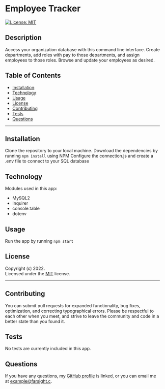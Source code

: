 # Employee Tracker

[![License: MIT](https://img.shields.io/badge/License-MIT-yellow.svg)](https://opensource.org/licenses/MIT)

## Description

Access your organization database with this command line interface. Create departments, add roles with pay to those departments, and assign employees to those roles. Browse and update your employees as desired.

## Table of Contents

- [Installation](#installation)
- [Technology](#technology)
- [Usage](#usage)
- [License](#license)
- [Contributing](#contributing)
- [Tests](#tests)
- [Questions](#questions)

---

## Installation

Clone the repository to your local machine.
Download the dependencies by running `npm install` using NPM
Configure the connection.js and create a .env file to connect to your SQL database

## Technology

Modules used in this app:

- MySQL2
- Inquirer
- console.table
- dotenv

## Usage

Run the app by running `npm start`

## License

Copyright (c) 2022.  
Licensed under the [MIT](https://mit-license.org/) license.

---

## Contributing

You can submit pull requests for expanded functionality, bug fixes, optimization, and correcting typographical errors. Please be respectful to each other when you meet, and strive to leave the community and code in a better state than you found it.

## Tests

No tests are currently included in this app.

## Questions

If you have any questions, my <a href="https://github.com/SrGiovanni">GitHub profile</a> is linked,
or you can email me at <a href = "mailto: example@farsight.c">example@farsight.c</a>.

